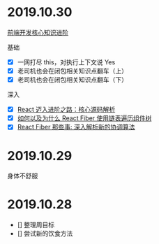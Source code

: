# 2019.10.30
[前端开发核心知识进阶](https://gitbook.cn/gitchat/column/5c91c813968b1d64b1e08fde)

基础

- [x] 一网打尽 this，对执行上下文说 Yes
- [x] 老司机也会在闭包相关知识点翻车（上）
- [x] 老司机也会在闭包相关知识点翻车（下）

深入
- [x] [React 迈入进阶之路：核心源码解析](https://gitbook.cn/books/5c762fbfd8a65a7b063e7f28/index.html)
- [x] [如何以及为什么 React Fiber 使用链表遍历组件树
](https://juejin.im/post/5c31ffad6fb9a04a0a5f56f4)
- [x] [React Fiber 那些事: 深入解析新的协调算法](https://segmentfault.com/a/1190000017241034)
# 2019.10.29
身体不舒服
# 2019.10.28 
- [] 整理周目标
- [] 尝试新的饮食方法